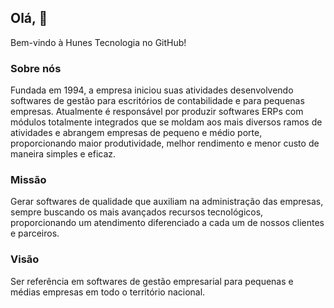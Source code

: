 ## Olá, 👋

Bem-vindo à Hunes Tecnologia no GitHub!

### Sobre nós
Fundada em 1994, a empresa iniciou suas atividades desenvolvendo softwares de gestão para escritórios de contabilidade e para pequenas empresas. Atualmente é responsável por produzir softwares ERPs com módulos totalmente integrados que se moldam aos mais diversos ramos de atividades e abrangem empresas de pequeno e médio porte, proporcionando maior produtividade, melhor rendimento e menor custo de maneira simples e eficaz.

### Missão
Gerar softwares de qualidade que auxiliam na administração das empresas, sempre buscando os mais avançados recursos tecnológicos, proporcionando um atendimento diferenciado a cada um de nossos clientes e parceiros.
### Visão
Ser referência em softwares de gestão empresarial para pequenas e médias empresas em todo o território nacional.
